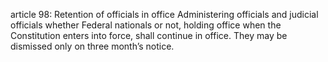 article 98: Retention of officials in office
Administering officials and judicial officials whether Federal nationals or not, holding office when the Constitution enters into force, shall continue in office. They may be dismissed only on three month’s notice.
<ul>
</ul>